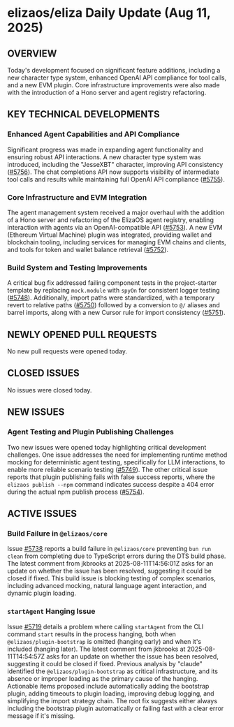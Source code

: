 # elizaos/eliza Daily Update (Aug 11, 2025)

## OVERVIEW

Today's development focused on significant feature additions, including a new character type system, enhanced OpenAI API compliance for tool calls, and a new EVM plugin. Core infrastructure improvements were also made with the introduction of a Hono server and agent registry refactoring.

## KEY TECHNICAL DEVELOPMENTS

### Enhanced Agent Capabilities and API Compliance
Significant progress was made in expanding agent functionality and ensuring robust API interactions. A new character type system was introduced, including the "JesseXBT" character, improving API consistency ([#5756](https://github.com/elizaos/eliza/pull/5756)). The chat completions API now supports visibility of intermediate tool calls and results while maintaining full OpenAI API compliance ([#5755](https://github.com/elizaos/eliza/pull/5755)).

### Core Infrastructure and EVM Integration
The agent management system received a major overhaul with the addition of a Hono server and refactoring of the ElizaOS agent registry, enabling interaction with agents via an OpenAI-compatible API ([#5753](https://github.com/elizaos/eliza/pull/5753)). A new EVM (Ethereum Virtual Machine) plugin was integrated, providing wallet and blockchain tooling, including services for managing EVM chains and clients, and tools for token and wallet balance retrieval ([#5752](https://github.com/elizaos/eliza/pull/5752)).

### Build System and Testing Improvements
A critical bug fix addressed failing component tests in the project-starter template by replacing `mock.module` with `spyOn` for consistent logger testing ([#5748](https://github.com/elizaos/eliza/pull/5748)). Additionally, import paths were standardized, with a temporary revert to relative paths ([#5750](https://github.com/elizaos/eliza/pull/5750)) followed by a conversion to `@/` aliases and barrel imports, along with a new Cursor rule for import consistency ([#5751](https://github.com/elizaos/eliza/pull/5751)).

## NEWLY OPENED PULL REQUESTS
No new pull requests were opened today.

## CLOSED ISSUES
No issues were closed today.

## NEW ISSUES

### Agent Testing and Plugin Publishing Challenges
Two new issues were opened today highlighting critical development challenges. One issue addresses the need for implementing runtime method mocking for deterministic agent testing, specifically for LLM interactions, to enable more reliable scenario testing ([#5749](https://github.com/elizaos/eliza/issues/5749)). The other critical issue reports that plugin publishing fails with false success reports, where the `elizaos publish --npm` command indicates success despite a 404 error during the actual npm publish process ([#5754](https://github.com/elizaos/eliza/issues/5754)).

## ACTIVE ISSUES

### Build Failure in `@elizaos/core`
Issue [#5738](https://github.com/elizaos/eliza/issues/5738) reports a build failure in `@elizaos/core` preventing `bun run clean` from completing due to TypeScript errors during the DTS build phase. The latest comment from jkbrooks at 2025-08-11T14:56:01Z asks for an update on whether the issue has been resolved, suggesting it could be closed if fixed. This build issue is blocking testing of complex scenarios, including advanced mocking, natural language agent interaction, and dynamic plugin loading.

### `startAgent` Hanging Issue
Issue [#5719](https://github.com/elizaos/eliza/issues/5719) details a problem where calling `startAgent` from the CLI command `start` results in the process hanging, both when `@elizaos/plugin-bootstrap` is omitted (hanging early) and when it's included (hanging later). The latest comment from jkbrooks at 2025-08-11T14:54:57Z asks for an update on whether the issue has been resolved, suggesting it could be closed if fixed. Previous analysis by "claude" identified the `@elizaos/plugin-bootstrap` as critical infrastructure, and its absence or improper loading as the primary cause of the hanging. Actionable items proposed include automatically adding the bootstrap plugin, adding timeouts to plugin loading, improving debug logging, and simplifying the import strategy chain. The root fix suggests either always including the bootstrap plugin automatically or failing fast with a clear error message if it's missing.
